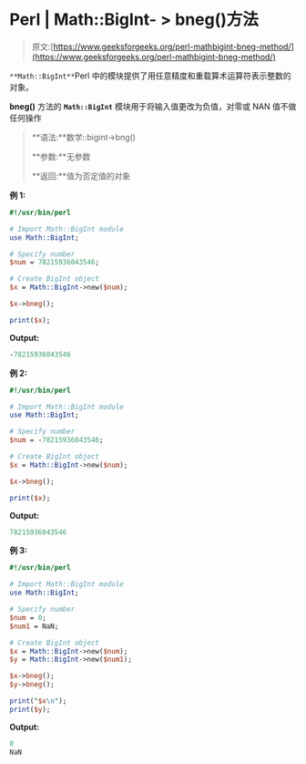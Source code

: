 # Perl | Math::BigInt- > bneg()方法

> 原文:[https://www.geeksforgeeks.org/perl-mathbigint-bneg-method/](https://www.geeksforgeeks.org/perl-mathbigint-bneg-method/)

`**Math::BigInt**`Perl 中的模块提供了用任意精度和重载算术运算符表示整数的对象。

**bneg()** 方法的 **`Math::BigInt`** 模块用于将输入值更改为负值，对零或 NAN 值不做任何操作

> **语法:**数学::bigint->bng()
> 
> **参数:**无参数
> 
> **返回:**值为否定值的对象

**例 1:**

```perl
#!/usr/bin/perl  

# Import Math::BigInt module 
use Math::BigInt; 

# Specify number 
$num = 78215936043546; 

# Create BigInt object 
$x = Math::BigInt->new($num); 

$x->bneg();

print($x);
```

**Output:**

```perl
-78215936043546

```

**例 2:**

```perl
#!/usr/bin/perl  

# Import Math::BigInt module 
use Math::BigInt; 

# Specify number 
$num = -78215936043546; 

# Create BigInt object 
$x = Math::BigInt->new($num); 

$x->bneg();

print($x);
```

**Output:**

```perl
78215936043546

```

**例 3:**

```perl
#!/usr/bin/perl  

# Import Math::BigInt module 
use Math::BigInt; 

# Specify number 
$num = 0;
$num1 = NaN;

# Create BigInt object 
$x = Math::BigInt->new($num); 
$y = Math::BigInt->new($num1); 

$x->bneg();
$y->bneg();

print("$x\n");
print($y);
```

**Output:**

```perl
0
NaN

```